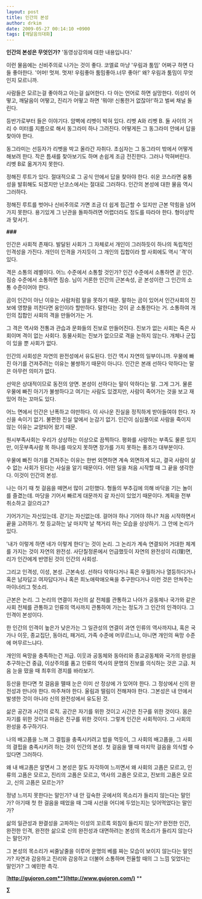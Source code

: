 ```yaml
---
layout: post
title: 인간의 본성
author: drkim
date: 2009-05-27 00:14:10 +0900
tags: [깨달음의대화]
---
```

**인간의 본성은 무엇인가?** 
'동영상강의에 대한 내용입니다.'

이런 물음에는 신비주의로 나가는 것이 좋다. 코엘료 마냥 '우림과 툼밈' 어쩌구 하면 다들 좋아한다. '어머! 멋져. 멋져! 우림좋아 툼밈좋아.너무 좋아!' 왜? 우림과 툼밈이 무엇인지 모르니까. 

사람들은 모르는걸 좋아하고 아는걸 싫어한다. 다 아는 언어로 하면 실망한다. 이성이 어떻고, 깨달음이 어떻고, 진리가 어떻고 하면 '뭐야! 신통한거 없잖아!'하고 벌써 채널 돌린다.

등반가로부터 들은 이야기다. 암벽에 리벳이 박혀 있다. 리벳 A와 리벳 B. 둘 사이의 거리 수 미터를 지름으로 해서 동그라미 하나 그려진다. 어떻게든 그 동그라미 안에서 답을 찾아야 한다. 

동그라미는 선등자가 리벳을 박고 올라간 자취다. 초심자는 그 동그라미 밖에서 어떻게 해보려 한다. 작은 틈새를 찾아보기도 하며 손쉽게 조금 전진한다. 그러나 막혀버린다. 리벳 B로 옮겨가지 못한다.

정해진 루트가 있다. 절대적으로 그 공식 안에서 답을 찾아야 한다. 쉬운 코스라면 융통성을 발휘해도 되겠지만 난코스에서는 절대로 그러하다. 인간의 본성에 대한 물음 역시 그러하다.

정해진 루트를 벗어나 신비주의로 가면 조금 더 쉽게 접근할 수 있지만 근본 막힘을 넘어가지 못한다. 용기있게 그 난관을 돌파하려면 어렵더라도 정도를 따라야 한다. 형이상학과 맞서기.

**###**

인간은 사회적 존재다. 발달된 사회가 그 자체로서 개인이 그러하듯이 하나의 독립적인 인격성을 가진다. 개인이 인격을 가지듯이 그 개인의 집합이라 할 사회에도 역시 '격'이 있다.

격은 소통의 레벨이다. 어느 수준에서 소통할 것인가? 인간 수준에서 소통하면 곧 인간. 짐승 수준에서 소통하면 짐승. 님이 거론한 인간의 근본속성, 곧 본성이란 그 인간의 소통 수준이어야 한다.

곰이 인간이 아닌 이유는 사람처럼 말을 못하기 때문. 말하는 곰이 있어서 인간사회의 진보에 영향을 끼친다면 웅인이라 할만하다. 말한다는 것이 곧 소통한다는 거. 소통하여 개인의 집합인 사회의 격을 만들어가는 거. 

그 격은 역사와 전통과 관습과 문화들의 진보로 만들어진다. 진보가 없는 사회는 죽은 사회이며 격이 없는 사회다. 동물사회는 진보가 없으므로 격을 논하지 않는다. 개체나 군집이 있을 뿐 사회가 없다. 

인간의 사회성은 자연의 완전성에서 유도된다. 인간 역시 자연의 일부이니까. 우물에 빠진 아기를 건져주려는 이유는 불쌍하기 때문이 아니다. 인간은 본래 선하다 악하다는 말은 아무런 의미가 없다. 

선악은 상대적이므로 동전의 양면. 본성이 선하다는 말이 악하다는 말. 그게 그거. 물론 우물에 빠진 아기가 불쌍하다고 여기는 사람도 있겠지만, 사람이 죽어가는 것을 보고 재밌어 하는 꼬마도 있다. 

어느 면에서 인간은 난폭하고 야만하다. 이 사나운 진실을 정직하게 받아들여야 한다. 자신을 속이기 없기. 불편한 진실 앞에서 눈감기 없기. 인간이 심심풀이로 사람을 죽이지 않는 이유는 교양되어 왔기 때문. 

원시부족사회는 우리가 상상하는 이상으로 끔찍하다. 평화를 사랑하는 부족도 물론 있지만, 이웃부족사람 목 하나를 따오지 못하면 장가를 가지 못하는 풍조가 대부분이다.

우물에 빠진 아기를 건져주는 이유는 한번 외면하면 계속 외면하게 되고, 결국 사람이 살 수 없는 사회가 된다는 사실을 알기 때문이다. 어떤 일을 처음 시작할 때 그 끝을 생각한다. 이것이 인간의 본성.

나는 아기 때 첫 걸음을 떼면서 많이 고민했다. 형들의 부추김에 의해 바닥을 기는 놀이를 즐겼는데. 마당을 기어서 빠르게 대문까지 갈 자신이 있었기 때문이다. 계획을 전부 취소하고 걸으라고?

기어가기는 자신있는데. 걷기는 자신없는데. 걸어야 하나 기어야 하나? 처음 시작하면서 끝을 고려하기. 첫 등교하는 날 마지막 날 책거리 하는 모습을 상상하기. 그 안에 논리가 있다. 

'내가 이렇게 하면 네가 이렇게 한다'는 것이 논리. 그 논리가 계속 연결되어 거대한 체계를 가지는 것이 자연의 완전성. 사단칠정론에서 언급했듯이 자연의 완전성이 리(理)면, 리가 인간에게 반영된 것이 인간의 사회성.

그리고 인격성, 이성, 본성. 근본속성. 선하다 악하다거나 혹은 우월하거나 열등하다거나 혹은 남자답고 여자답다거나 혹은 희노애락애오욕을 추구한다거나 이런 것은 안쳐주는 마이너리그 헛소리.

근본은 논리. 그 논리의 연결이 자신의 삶 전체를 관통하고 나아가 공동체나 국가와 같은 사회 전체를 관통하고 인류의 역사까지 관통하여 가는는 정도가 그 인간의 인격이다. 그 인격이 본성이다.

한 인간의 인격이 높은가 낮은가는 그 일관성의 연결이 과연 인류의 역사까지냐, 혹은 국가나 이웃, 종교집단, 동아리, 패거리, 가족 수준에 머무르느냐, 아니면 개인의 욕망 수준에 머무르느냐다.

개인의 욕망을 충족하는건 저급. 이웃과 공동체와 동아리와 종교공동체와 국가의 완성을 추구하는건 중급, 이상주의를 품고 인류의 역사의 문명의 진보를 의식하는 것은 고급. 처음 눈을 떴을 때 최후의 경지를 바라보기.

등산을 한다면 첫 걸음을 뗄때 눈은 이미 산 정상에 가 있어야 한다. 그 정상에서 신의 완전성과 만나야 한다. 마주쳐야 한다. 울림과 떨림이 전해져야 한다. 그본성은 내 안에서 발생한 것이 아니라 신의 완전성에서 유도된 것.

삶은 공간과 시간의 로직. 공간은 자기를 위한 것이고 시간은 친구를 위한 것이다. 몸은 자기를 위한 것이고 마음은 친구를 위한 것이다. 그렇게 인간은 사회적이다. 그 사회의 완성을 추구하기다.

나의 배고픔을 느껴 그 결핍을 충족시키려고 밥을 먹듯이, 그 사회의 배고픔을, 그 사회의 결핍을 충족시키려 하는 것이 인간의 본성. 첫 걸음을 뗄 때 마지막 걸음을 의식할 수 있다면 그러하다.

왜 내 배고픔은 알면서 그 본성은 잘도 자각하여 느끼면서 왜 사회의 고픔은 모르고, 인류의 고픔은 모르고, 진리의 고픔은 모르고, 역사의 고픔은 모르고, 진보의 고픔은 모르고, 신의 고픔은 모르는가? 

정녕 느끼지 못한다는 말인가? 내 안 깊숙한 곳에서의 목소리가 들리지 않는다는 말인가? 아기때 첫 한 걸음을 떼었을 때 그때 시선을 어디에 두었는지는 잊어먹었다는 말인가? 

삶의 일관성과 완결성을 고파하는 이성의 꼬르륵 외침이 들리지 않는가? 완전한 인간, 완전한 인격, 완전한 삶으로 신의 완전성과 대면하려는 본성의 목소리가 들리지 않는다는 말인가?

그 본성의 목소리가 씨줄날줄을 이루어 운명의 베를 짜는 모습이 보이지 않는다는 말인가? 자연과 감응하고 진리와 감응하고 더불어 소통하며 전율할 때의 그 느낌 잊었다는 말인가? 그 예민한 촉각.

[**http://gujoron.com**](http://www.gujoron.com/)** 
**

**∑**